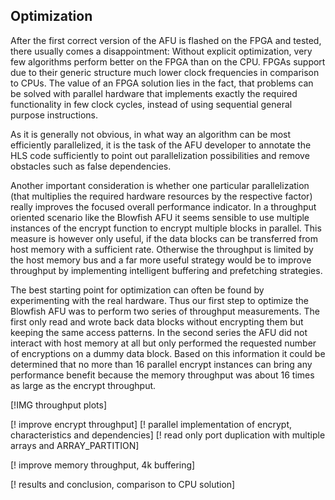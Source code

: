## Optimization

After the first correct version of the AFU is flashed on the FPGA and tested, there usually comes a disappointment: Without explicit optimization, very few algorithms perform better on the FPGA than on the CPU. FPGAs support due to their generic structure much lower clock frequencies in comparison to CPUs. The value of an FPGA solution lies in the fact, that problems can be solved with parallel hardware that implements exactly the required functionality in few clock cycles, instead of using sequential general purpose instructions.

As it is generally not obvious, in what way an algorithm can be most efficiently parallelized, it is the task of the AFU developer to annotate the HLS code sufficiently to point out parallelization possibilities and remove obstacles such as false dependencies.

Another important consideration is whether one particular parallelization (that multiplies the required hardware resources by the respective factor) really improves the focused overall performance indicator. In a throughput oriented scenario like the Blowfish AFU it seems sensible to use multiple instances of the encrypt function to encrypt multiple blocks in parallel. This measure is however only useful, if the data blocks can be transferred from host memory with a sufficient rate. Otherwise the throughput is limited by the host memory bus and a far more useful strategy would be to improve throughput by implementing intelligent buffering and prefetching strategies.

The best starting point for optimization can often be found by experimenting with the real hardware. Thus our first step to optimize the Blowfish AFU was to perform two series of throughput measurements. The first only read and wrote back data blocks without encrypting them but keeping the same access patterns. In the second series the AFU did not interact with host memory at all but only performed the requested number of encryptions on a dummy data block. Based on this information it could be determined that no more than 16 parallel encrypt instances can bring any performance benefit because the memory throughput was about 16 times as large as the encrypt throughput.

[!IMG throughput plots]

[! improve encrypt throughput]
    [! parallel implementation of encrypt, characteristics and dependencies]
    [! read only port duplication with multiple arrays and ARRAY_PARTITION]

[! improve memory throughput, 4k buffering]

[! results and conclusion, comparison to CPU solution] 